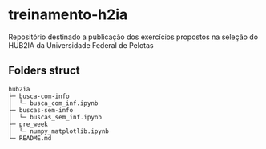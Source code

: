 # treinamento-h2ia
Repositório destinado a publicação dos exercícios propostos na seleção do HUB2IA da Universidade Federal de Pelotas

## Folders struct
```
hub2ia
├─ busca-com-info
│  └─ busca_com_inf.ipynb
├─ buscas-sem-info
│  └─ buscas_sem_inf.ipynb
├─ pre_week
│  └─ numpy_matplotlib.ipynb
└─ README.md

```